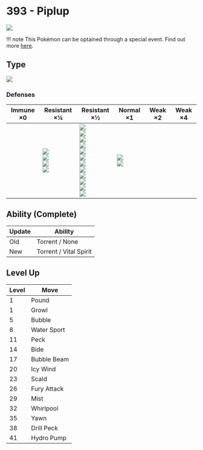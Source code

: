 # 393 - Piplup
![][393]

!!! note
    This Pokémon can be optained through a special event. Find out more [here](../../special_events/#sinnoh-starter).

## Type

![][water]

### Defenses

Immune ×0 | Resistant ×¼ | Resistant ×½ | Normal ×1 | Weak ×2 | Weak ×4
---       | ---          | ---          | ---       | ---     | ---
| | ![][steel]<br> ![][fire]<br> ![][water]<br> ![][ice]<br> | ![][normal]<br> ![][fighting]<br> ![][flying]<br> ![][poison]<br> ![][ground]<br> ![][rock]<br> ![][bug]<br> ![][ghost]<br> ![][psychic]<br> ![][dragon]<br> ![][dark]<br> ![][fairy]<br> | ![][grass]<br> ![][electric]<br> | | 

## Ability (Complete)

Update | Ability
---    | ---
Old    | Torrent / None
New    | Torrent / Vital Spirit

## Level Up

Level | Move
---   | ---
  1   | Pound
  1   | Growl
  5   | Bubble
  8   | Water Sport
 11   | Peck
 14   | Bide
 17   | Bubble Beam
 20   | Icy Wind
 23   | Scald
 26   | Fury Attack
 29   | Mist
 32   | Whirlpool
 35   | Yawn
 38   | Drill Peck
 41   | Hydro Pump

[393]: ../img/pokemon/393.png
[normal]: ../img/types/normal.png
[fire]: ../img/types/fire.png
[fighting]: ../img/types/fighting.png
[water]: ../img/types/water.png
[flying]: ../img/types/flying.png
[grass]: ../img/types/grass.png
[poison]: ../img/types/poison.png
[electric]: ../img/types/electric.png
[ground]: ../img/types/ground.png
[psychic]: ../img/types/psychic.png
[rock]: ../img/types/rock.png
[ice]: ../img/types/ice.png
[bug]: ../img/types/bug.png
[dragon]: ../img/types/dragon.png
[ghost]: ../img/types/ghost.png
[dark]: ../img/types/dark.png
[steel]: ../img/types/steel.png
[fairy]: ../img/types/fairy.png
